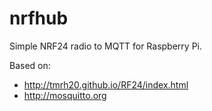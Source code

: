 # nrfhub
Simple NRF24 radio to MQTT for Raspberry Pi.

Based on: 
 - http://tmrh20.github.io/RF24/index.html
 - http://mosquitto.org
 